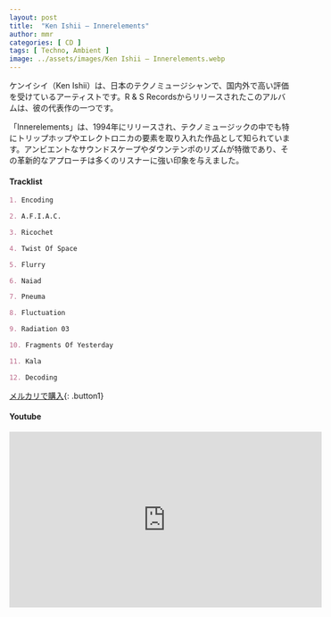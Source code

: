 ```yaml
---
layout: post
title:  "Ken Ishii – Innerelements"
author: mmr
categories: [ CD ]
tags: [ Techno, Ambient ]
image: ../assets/images/Ken Ishii – Innerelements.webp
---
```


ケンイシイ（Ken Ishii）は、日本のテクノミュージシャンで、国内外で高い評価を受けているアーティストです。R & S Recordsからリリースされたこのアルバムは、彼の代表作の一つです。

「Innerelements」は、1994年にリリースされ、テクノミュージックの中でも特にトリップホップやエレクトロニカの要素を取り入れた作品として知られています。アンビエントなサウンドスケープやダウンテンポのリズムが特徴であり、その革新的なアプローチは多くのリスナーに強い印象を与えました。


#### Tracklist
```md
1. Encoding

2. A.F.I.A.C.

3. Ricochet

4. Twist Of Space

5. Flurry

6. Naiad

7. Pneuma

8. Fluctuation

9. Radiation 03

10. Fragments Of Yesterday

11. Kala

12. Decoding
```

[メルカリで購入](https://jp.mercari.com/item/m57457067000?afid=6142608987){: .button1}

#### Youtube
<iframe width="560" height="315" src="https://www.youtube.com/embed/3X9fDv6q-fU?si=8iIOsEMWv3miwpO3" title="YouTube video player" frameborder="0" allow="accelerometer; autoplay; clipboard-write; encrypted-media; gyroscope; picture-in-picture; web-share" referrerpolicy="strict-origin-when-cross-origin" allowfullscreen></iframe>